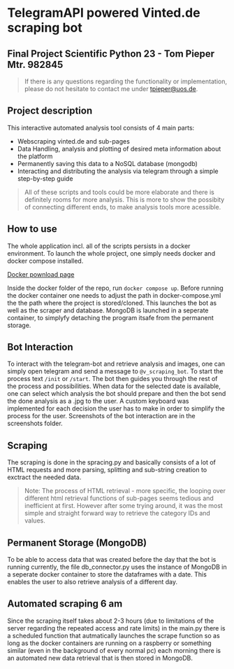 # TelegramAPI powered Vinted.de scraping bot
## Final Project Scientific Python 23 - Tom Pieper Mtr. 982845


> If there is any questions regarding the functionality or implementation, please do not hesitate to contact me under tpieper@uos.de.

## Project description

This interactive automated analysis tool consists of 4 main parts:

* Webscraping vinted.de and sub-pages
* Data Handling, analysis and plotting of desired meta information about the platform
* Permanently saving this data to a NoSQL database (mongodb) 
* Interacting and distributing the analysis via telegram through a simple step-by-step guide

> All of these scripts and tools could be more elaborate and there is definitely rooms for more analysis. This is more to show the possibity of connecting different ends, to make analysis tools more acessible.

## How to use

The whole application incl. all of the scripts persists in a docker environment.
To launch the whole project, one simply needs docker and docker compose installed.

[Docker pownload page](https://docs.docker.com/desktop/install/windows-install/)

Inside the docker folder of the repo, run `docker compose up`.
Before running the docker container one needs to adjust the path in docker-compose.yml the the path where the project is stored/cloned.
This launches the bot as well as the scraper and database. 
MongoDB is launched in a seperate container, to simplyfy detaching the program itsafe from the permanent storage.

## Bot Interaction
To interact with the telegram-bot and retrieve analysis and images, one can simply open telegram and send a message to `@v_scraping_bot`. 
To start the process text `/init` or `/start`. The bot then guides you through the rest of the process and possibilities.
When data for the selected date is available, one can select which analysis the bot should prepare and then the bot send the done analysis as a .jpg to the user.
A custom keyboard was implemented for each decision the user has to make in order to simplify the process for the user. Screenshots of the bot interaction are in the screenshots folder.

## Scraping
The scraping is done in the spracing.py and basically consists of a lot of HTML requests and more parsing, splitting and sub-string creation to exctract the needed data.
> Note: The process of HTML retrieval - more specific, the looping over different html retrieval functions of sub-pages seems tedious and inefficient at first. However after some trying around, it was the most simple and straight forward way to retrieve the category IDs and values.

## Permanent Storage (MongoDB)
To be able to access data that was created before the day that the bot is running currently, the file db_connector.py uses the instance of MongoDB in a seperate docker container to store the dataframes with a date. This enables the user to also retrieve analysis of a different day.

## Automated scraping 6 am

Since the scraping itself takes about 2-3 hours (due to limitations of the server regarding the repeated access and rate limits) in the main.py there is a scheduled function that autmatically launches the scrape function so as long as the docker containers are running on a raspberry or something similar (even in the background of every normal pc) each morning there is an automated new data retrieval that is then stored in MongoDB.

 